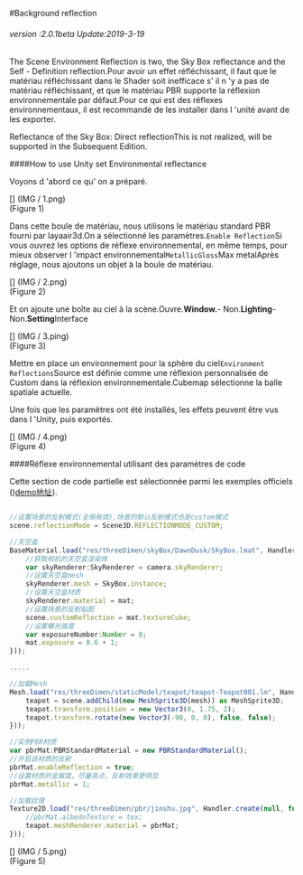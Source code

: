 #Background reflection

###### *version :2.0.1beta   Update:2019-3-19*

The Scene Environment Reflection is two, the Sky Box reflectance and the Self - Definition reflection.Pour avoir un effet réfléchissant, il faut que le matériau réfléchissant dans le Shader soit inefficace s' il n 'y a pas de matériau réfléchissant, et que le matériau PBR supporte la réflexion environnementale par défaut.Pour ce qui est des réflexes environnementaux, il est recommandé de les installer dans l 'unité avant de les exporter.

Reflectance of the Sky Box: Direct reflectionThis is not realized, will be supported in the Subsequent Edition.

####How to use Unity set Environmental reflectance

Voyons d 'abord ce qu' on a préparé.

[] (IMG / 1.png) <br > (Figure 1)

Dans cette boule de matériau, nous utilisons le matériau standard PBR fourni par layaair3d.On a sélectionné les paramètres.`Enable Reflection`Si vous ouvrez les options de réflexe environnemental, en même temps, pour mieux observer l 'impact environnemental`MetallicGloss`Max metalAprès réglage, nous ajoutons un objet à la boule de matériau.

[] (IMG / 2.png) <br > (Figure 2)

Et on ajoute une boîte au ciel à la scène.Ouvre.**Window.**- Non.**Lighting**- Non.**Setting**Interface

[] (IMG / 3.ping) <br > (Figure 3)

Mettre en place un environnement pour la sphère du ciel`Environment Reflections`Source est définie comme une réflexion personnalisée de Custom dans la réflexion environnementale.Cubemap sélectionne la balle spatiale actuelle.

Une fois que les paramètres ont été installés, les effets peuvent être vus dans l 'Unity, puis exportés.

[] (IMG / 4.png) <br > (Figure 4)

####Réflexe environnemental utilisant des paramètres de code

Cette section de code partielle est sélectionnée parmi les exemples officiels ()[demo地址](https://layaair.ldc.layabox.com/demo2/?language=ch&category=3d&group=Scene3D&name=EnvironmentalReflection)).


```typescript

//设置场景的反射模式(全局有效),场景的默认反射模式也是custom模式
scene.reflectionMode = Scene3D.REFLECTIONMODE_CUSTOM;

//天空盒
BaseMaterial.load("res/threeDimen/skyBox/DawnDusk/SkyBox.lmat", Handler.create(null, function(mat:SkyBoxMaterial):void {
    //获取相机的天空盒渲染体
    var skyRenderer:SkyRenderer = camera.skyRenderer;
    //设置天空盒mesh
    skyRenderer.mesh = SkyBox.instance;
    //设置天空盒材质
    skyRenderer.material = mat;
    //设置场景的反射贴图
    scene.customReflection = mat.textureCube;
    //设置曝光强度
    var exposureNumber:Number = 0;
    mat.exposure = 0.6 + 1;
}));

.....

//加载Mesh
Mesh.load("res/threeDimen/staticModel/teapot/teapot-Teapot001.lm", Handler.create(null, function(mesh:Mesh):void {
    teapot = scene.addChild(new MeshSprite3D(mesh)) as MeshSprite3D;
    teapot.transform.position = new Vector3(0, 1.75, 2);
    teapot.transform.rotate(new Vector3(-90, 0, 0), false, false);
}));

//实例PBR材质
var pbrMat:PBRStandardMaterial = new PBRStandardMaterial();
//开启该材质的反射
pbrMat.enableReflection = true;
//设置材质的金属度，尽量高点，反射效果更明显
pbrMat.metallic = 1;

//加载纹理
Texture2D.load("res/threeDimen/pbr/jinshu.jpg", Handler.create(null, function(tex:Texture2D):void {
    //pbrMat.albedoTexture = tex;
    teapot.meshRenderer.material = pbrMat;
}));
```


[] (IMG / 5.png) <br > (Figure 5)



